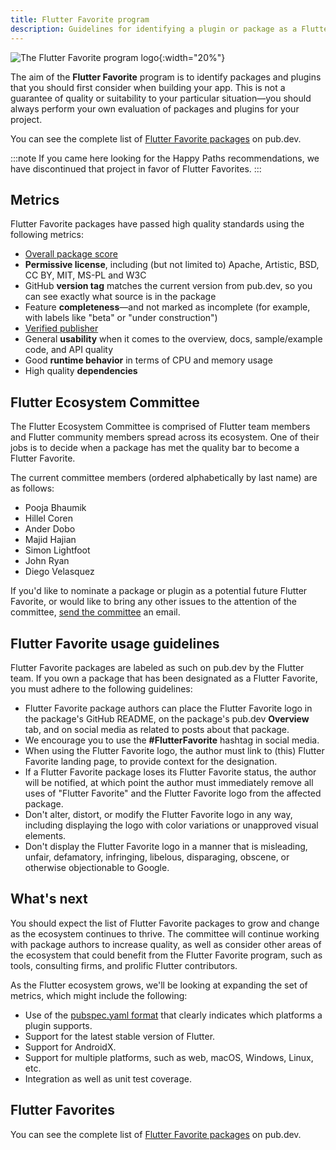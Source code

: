 ```yaml
---
title: Flutter Favorite program
description: Guidelines for identifying a plugin or package as a Flutter Favorite.
---
```


![The Flutter Favorite program logo](/assets/images/docs/development/packages-and-plugins/FlutterFavoriteLogo.png){:width="20%"}

The aim of the **Flutter Favorite** program is to identify
packages and plugins that you should first consider when
building your app.
This is not a guarantee of quality or suitability to your
particular situation&mdash;you should always perform your
own evaluation of packages and plugins for your project.

You can see the complete list of
[Flutter Favorite packages][] on pub.dev.

:::note
If you came here looking for the Happy Paths recommendations,
we have discontinued that project in favor of Flutter Favorites.
:::

## Metrics

Flutter Favorite packages have passed high quality standards
using the following metrics:

* [Overall package score][]
* **Permissive license**,
  including (but not limited to)
  Apache, Artistic, BSD, CC BY, MIT, MS-PL and W3C
* GitHub **version tag** matches the current version from
  pub.dev, so you can see exactly what source is in the package
* Feature **completeness**&mdash;and not marked as incomplete
  (for example, with labels like "beta" or "under construction")
* [Verified publisher][]
* General **usability** when it comes to the overview,
  docs, sample/example code, and API quality
* Good **runtime behavior** in terms of CPU and memory usage
* High quality **dependencies**

## Flutter Ecosystem  Committee

The Flutter Ecosystem Committee is comprised of Flutter
team members and Flutter community members spread
across its ecosystem.
One of their jobs is to decide when a package
has met the quality bar to become a Flutter Favorite.

The current committee members
(ordered alphabetically by last name)
are as follows:

* Pooja Bhaumik
* Hillel Coren
* Ander Dobo
* Majid Hajian
* Simon Lightfoot
* John Ryan
* Diego Velasquez

If you'd like to nominate a package or plugin as a
potential future Flutter Favorite, or would like
to bring any other issues to the attention of the committee,
[send the committee][] an email.

## Flutter Favorite usage guidelines

Flutter Favorite packages are labeled as such on pub.dev
by the Flutter team.
If you own a package that has been designated as a Flutter Favorite,
you must adhere to the following guidelines:

* Flutter Favorite package authors can place the Flutter Favorite
  logo in the package's GitHub README, on the package's
  pub.dev **Overview** tab,
  and on social media as related to posts about that package.
* We encourage you to use the **#FlutterFavorite**
  hashtag in social media.
* When using the Flutter Favorite logo,
  the author must link to (this) Flutter Favorite landing page,
  to provide context for the designation.
* If a Flutter Favorite package loses its Flutter Favorite status,
  the author will be notified,
  at which point the author must immediately remove all uses
  of "Flutter Favorite" and the Flutter Favorite logo from
  the affected package.
* Don't alter, distort,
  or modify the Flutter Favorite logo in any way,
  including displaying the logo with color variations
  or unapproved visual elements.
* Don't display the Flutter Favorite logo in a manner that
  is misleading, unfair, defamatory, infringing, libelous,
  disparaging, obscene, or otherwise objectionable to Google.

## What's next

You should expect the list of Flutter Favorite packages
to grow and change as the ecosystem continues to thrive.
The committee will continue working with package authors
to increase quality, as well as consider other areas of the
ecosystem that could benefit from the Flutter Favorite program,
such as tools, consulting firms, and prolific Flutter contributors.

As the Flutter ecosystem grows,
we'll be looking at expanding the set of metrics,
which might include the following:

* Use of the [pubspec.yaml format][] that clearly
  indicates which platforms a plugin supports.
* Support for the latest stable version of Flutter.
* Support for AndroidX.
* Support for multiple platforms, such as web, macOS,
  Windows, Linux, etc.
* Integration as well as unit test coverage.

## Flutter Favorites

You can see the complete list of
[Flutter Favorite packages][] on pub.dev.


[send the committee]: mailto:flutter-committee@googlegroups.com
[Flutter Favorite packages]: {{site.pub}}/flutter/favorites
[Overall package score]: {{site.pub}}/help
[pubspec.yaml format]: /packages-and-plugins/developing-packages#plugin-platforms
[Verified publisher]: {{site.dart-site}}/tools/pub/verified-publishers
